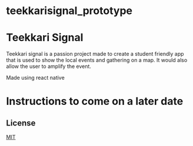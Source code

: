# teekkarisignal_prototype
# Teekkari Signal

Teekkari signal is a passion project made to create a student friendly app that is used to show the local events and gathering on a map. It would also allow the user to amplify the event.

Made using react native 
  
# Instructions to come on a later date 

## License

[MIT](https://choosealicense.com/licenses/mit/)
